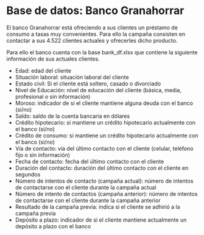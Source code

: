 # Base de datos: Banco Granahorrar
El banco Granahorrar está ofreciendo a sus clientes un préstamo de consumo a tasas muy convenientes. Para ello la campaña consisten en contactar a sus 4.522 clientes actuales y ofrecerles dicho producto.  

Para ello el banco cuenta con la base bank_df.xlsx que contiene la siguiente información de sus actuales clientes.  

* Edad: edad del cliente 
* Situación laboral: situación laboral del cliente 
* Estado civil: Si el cliente está soltero, casado o divorciado 
* Nivel de Educación: nivel de educación del cliente (básica, media, profesional o sin información) 
* Moroso: indicador de si el cliente mantiene alguna deuda con el banco (si/no) 
* Saldo: saldo de la cuenta bancaria en dólares 
* Crédito hipotecario: si mantiene un crédito hipotecario actualmente con el banco (si/no) 
* Crédito de consumo: si mantiene un crédito hipotecario actualmente con el banco (si/no) 
* Vía de contacto: vía del último contacto con el cliente (celular, teléfono fijo o sin información) 
* Fecha de contacto: fecha del último contacto con el cliente 
* Duración del contacto: duración del último contacto con el cliente en segundos 
* Número de intentos de contacto (campaña actual): número de intentos de contactarse con el cliente durante la campaña actual 
* Número de intento de contactos (campaña anterior): número de intentos de contactarse con el cliente durante la campaña anterior 
* Resultado de la campaña previa: indica si el cliente se adhirió a la campaña previa 
* Depósito a plazo: indicador de si el cliente mantiene actualmente un depósito a plazo con el banco
